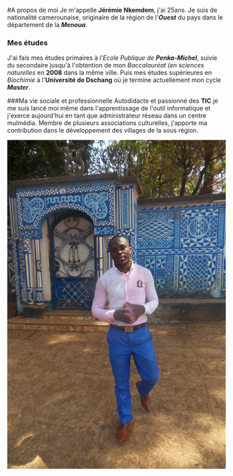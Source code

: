 #A propos de moi
Je m'appelle **Jérémie Nkemdem**, j'ai 25ans. Je suis de nationalité camerounaise, originaire de la région de l'**_Ouest_** du pays dans le département de la **_Menoua_**.

  
### Mes études
J'ai fais mes études primaires à _l'Ecole Publique de **Penka-Michel**_, suivie du secondaire jusqu'à l'obtention de mon _Baccalauréat (en sciences naturelles_ en **2008** dans la même ville. Puis mes études supérieures en _Biochimie_ à l'**Université de Dschang** où je termine actuellement mon cycle **_Master_**.

  
###Ma vie sociale et professionnelle
Autodidacte et passionné des **TIC** je me suis lancé moi même dans l'apprentissage de l'outil informatique et j'exerce aujourd'hui en tant que administrateur réseau dans un centre mulmédia.
Membre de plusieurs associations culturelles, j'apporte ma contribution dans le développement des villages de la sous région. 

  
![Ma photo](/image/Me.JPG)
